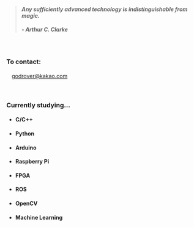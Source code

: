 > #### *Any sufficiently advanced technology is indistinguishable from magic.*
> ##### - Arthur C. Clarke

　

### To contact:
　godrover@kakao.com

　

### Currently studying...

- #### C/C++

- #### Python

- #### Arduino

- #### Raspberry Pi

- #### FPGA
  
- #### ROS

- #### OpenCV

- #### Machine Learning
